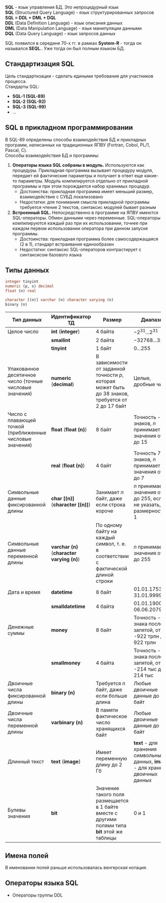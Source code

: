 **SQL** - язык управления БД. Это непроцедурный язык  
	**SQL** (Structured Query Language) - язык структурированных запросов  
	**SQL = DDL + DML + DQL**  
	**DDL** (Data Definition Language) - язык описания данных  
	**DML** (Data Manipulation Language) - язык манипуляции данными  
	**DQL** (Data Query Language) - язык запросов данных  
  
SQL появился в середине 70-х гг. в рамках **System-R** - тогда он назывался **SEQL**.. Уже тогда он был полным языком БД.  
## Стандартизация SQL
Цель стандартизации - сделать едиными требования для участников процесса.  
Стандарты SQL:
- **SQL-1 (SQL-89)**
- **SQL-2 (SQL-92)**
- **SQL-3 (SQL-99)**
- ...
## SQL в прикладном программировании
В SQL-89 определены способы взаимодействия БД и прикладных программ, написанных на традиционных ЯПВУ (Fortran, Cobol, PL/1, Pascal, C).  
Способы взаимодействия БД и программы:
1. **Операторы языка SQL собраны в модуль.** Используются как процедуры. Прикладная программа вызывает процедуру модуля, передает ей фактические параметры и получает в ответ еще какие-то параметры. Модуль компилируется отдельно от прикладной программы и при этом порождается набор хранимых процедур.
	- Достоинства: прикладная программа имеет меньший размер, взаимодействие с СУБД локализовано
	- Недостатки: для понимания смысла прикладной программы требуется чтение 2 текстов, синтаксис модулей бывает разным
2. **Встроенный SQL.** Непосредственно в программе на ЯПВУ имеются SQL-операторы. Обмен данными через переменные. SQL-операторы компилируются каждый раз при их использовании, точнее при каждом первом использовании оператора при данном запуске программы.
	  - Достоинства: прикладная программа более самосодержащаяся (2 в 1), стандарт встраивания единообразен
	  - Недостатки: синтаксис SQL-операторов контрастирует с синтаксисом базового языка
## Типы данных
```sql
integer tinyint
numeric (p, s) decimal
float (n) real

character [(n)] varchar (n) character varying (n)
binary (n)
```

| Тип данных                                                | Идентификатор ТД                            | Размер                                                                                             | Диапазон                                                                            |
| --------------------------------------------------------- | ------------------------------------------- | -------------------------------------------------------------------------------------------------- | ----------------------------------------------------------------------------------- |
| Целое число                                               | **int** (**integer**)                       | 4 байта                                                                                            | $-2^{31}...2^{31}$                                                                  |
|                                                           | **smallint**                                | 2 байта                                                                                            | $-32768...32768$                                                                    |
|                                                           | **tinyint**                                 | 1 байт                                                                                             | $0...255$                                                                           |
| Упакованное десятичное число (точные числовые значения)   | **numeric** (**decimal**)                   | В зависимости от заданной точности $p$, которая может быть до 38 знаков, требуется от 2 до 17 байт | Целые, дробные числа                                                                |
| Число с плавающей точкой (приближенные числовые значения) | **float** (**float (n)**)                   | 8 байт                                                                                             | Точность - 15 знаков, $n$ принимает значения от 8 до 15                             |
|                                                           | **real** (**float (n)**)                    | 4 байт                                                                                             | Точность 7 знаков, $n$ принимает значения от 1 до 7                                 |
| Символьные данные фиксированной длины                     | **char \[(n)\]** (**character \[(n)\]**)    | Занимает $n$ байт, даже если строка короче                                                         | $n$ принимает значения от 0 до 255, если $n$ не указать, то размерность - 1         |
| Символьные данные переменной длины                        | **varchar (n)** (**character varying (n)**) | По одному байту на каждый символ, т. е. в соответствии с фактической длиной строки                 | $n$ принимает значения от 1 до 255                                                  |
| Дата и время                                              | **datetime**                                | 8 байт                                                                                             | 01.01.1753 - 31.01.9999                                                             |
|                                                           | **smalldatetime**                           | 4 байта                                                                                            | 01.01.1900 - 06.06.2079                                                             |
| Денежные суммы                                            | **money**                                   | 8 байт                                                                                             | Точность - 4 знака после запятой, от -922 трлн до 922 трлн                          |
|                                                           | **smallmoney**                              | 4 байта                                                                                            | Точность - 4 знака после запятой, от -214 тыс до 214 тыс                            |
| Двоичные числа фиксированной длины                        | **binary (n)**                              | Требуется $n$ байт, даже если больше длина                                                         | Любые двоичные данные до 255 байт                                                   |
| Двоичные числа переменной длины                           | **varbinary (n)**                           | В памяти фактическое число хранящихся байт                                                         | Любые двоичные данные до 255 байт                                                   |
| Длинный текст                                             | **text** (**image**)                        | Имеет переменную длину до 2 Гб                                                                     | **text** - для хранения символьных данных, **image** - для хранения двоичных данных |
| Булевы значения                                           | **bit**                                     | Значение такого поля размещается в 1 байте вместе с другими полями типа **bit** этой же таблицы    | 0 и 1                                                                               |
## Имена полей
В именовании полей раньше использовалась венгерская нотация. 
## Операторы языка SQL
- Операторы группы DDL